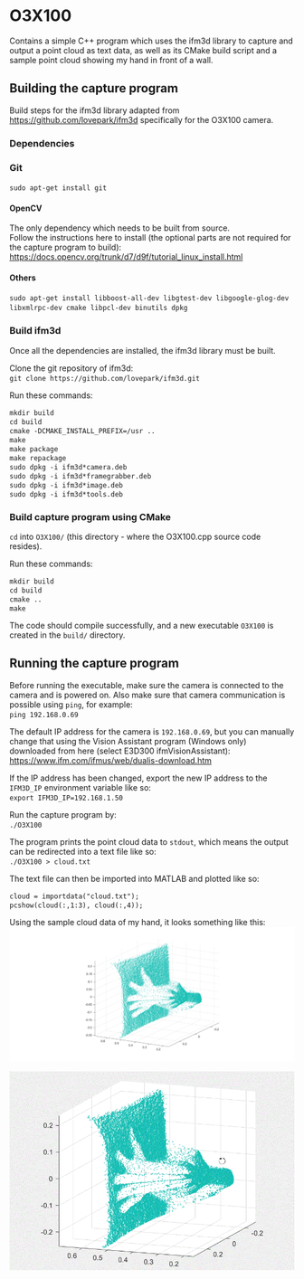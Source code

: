 # O3X100
Contains a simple C++ program which uses the ifm3d library to capture and output a point cloud as text data, as well as its CMake build script and a sample point cloud showing my hand in front of a wall.

## Building the capture program
Build steps for the ifm3d library adapted from https://github.com/lovepark/ifm3d specifically for the O3X100 camera.

### Dependencies

### Git
`sudo apt-get install git`

#### OpenCV
The only dependency which needs to be built from source.  
Follow the instructions here to install (the optional parts are not required for the capture program to build): https://docs.opencv.org/trunk/d7/d9f/tutorial_linux_install.html

#### Others 
`sudo apt-get install libboost-all-dev libgtest-dev libgoogle-glog-dev libxmlrpc-dev cmake libpcl-dev binutils dpkg`

### Build ifm3d
Once all the dependencies are installed, the ifm3d library must be built.  
  
Clone the git repository of ifm3d:  
`git clone https://github.com/lovepark/ifm3d.git`  
  
Run these commands:  
```
mkdir build
cd build
cmake -DCMAKE_INSTALL_PREFIX=/usr ..
make
make package
make repackage
sudo dpkg -i ifm3d*camera.deb
sudo dpkg -i ifm3d*framegrabber.deb
sudo dpkg -i ifm3d*image.deb
sudo dpkg -i ifm3d*tools.deb
```

### Build capture program using CMake
`cd` into `O3X100/` (this directory - where the O3X100.cpp source code resides).  
  
Run these commands:
```
mkdir build
cd build
cmake ..
make
```
  
The code should compile successfully, and a new executable `O3X100` is created in the `build/` directory.

## Running the capture program
Before running the executable, make sure the camera is connected to the camera and is powered on. Also make sure that camera communication is possible using `ping`, for example:  
`ping 192.168.0.69`  
  
The default IP address for the camera is `192.168.0.69`, but you can manually change that using the Vision Assistant program (Windows only) downloaded from here (select E3D300 ifmVisionAssistant): https://www.ifm.com/ifmus/web/dualis-download.htm  
  
If the IP address has been changed, export the new IP address to the `IFM3D_IP` environment variable like so:  
`export IFM3D_IP=192.168.1.50`  
  
Run the capture program by:  
`./O3X100`  
  
The program prints the point cloud data to `stdout`, which means the output can be redirected into a text file like so:  
`./O3X100 > cloud.txt`  
  
The text file can then be imported into MATLAB and plotted like so:
```
cloud = importdata("cloud.txt");
pcshow(cloud(:,1:3), cloud(:,4));
```
  
Using the sample cloud data of my hand, it looks something like this:  
![](https://github.com/YiweiHan/Thesis/raw/master/O3X100/hand_cloud.png)

![](https://github.com/YiweiHan/Thesis/raw/master/O3X100/hand_cloud.gif)
